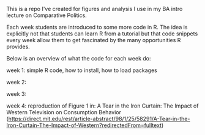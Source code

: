 This is a repo I've created for figures and analysis I use in my BA intro lecture on Comparative Politics. 

Each week students are introduced to some more code in R. The idea is explicitly not that students can learn R from a tutorial but that code snippets every week allow them to get fascinated by the many opportunities R provides. 

Below is an overview of what the code for each week do: 

week 1: simple R code, how to install, how to load packages

week 2: 

week 3: 

week 4: reproduction of Figure 1 in: A Tear in the Iron Curtain: The Impact of Western Television on Consumption Behavior (https://direct.mit.edu/rest/article-abstract/98/1/25/58291/A-Tear-in-the-Iron-Curtain-The-Impact-of-Western?redirectedFrom=fulltext) 
